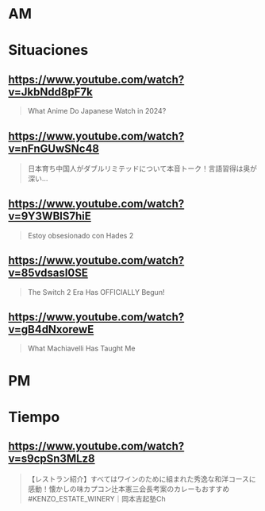 # AM
# Situaciones

## https://www.youtube.com/watch?v=JkbNdd8pF7k

> What Anime Do Japanese Watch in 2024? 
 
## https://www.youtube.com/watch?v=nFnGUwSNc48

> 日本育ち中国人がダブルリミテッドについて本音トーク！言語習得は奥が深い…

## https://www.youtube.com/watch?v=9Y3WBlS7hiE

> Estoy obsesionado con Hades 2

## https://www.youtube.com/watch?v=85vdsasI0SE

> The Switch 2 Era Has OFFICIALLY Begun!

## https://www.youtube.com/watch?v=gB4dNxorewE

> What Machiavelli Has Taught Me

# PM
# Tiempo

## https://www.youtube.com/watch?v=s9cpSn3MLz8

> 【レストラン紹介】すべてはワインのために組まれた秀逸な和洋コースに感動！懐かしの味カプコン辻本憲三会長考案のカレーもおすすめ#KENZO_ESTATE_WINERY｜岡本吉起塾Ch 
